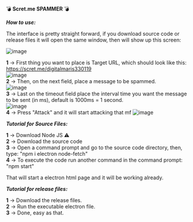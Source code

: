 💣 **Scret.me SPAMMER** 💣

***How to use:***

The interface is pretty straight forward, if you download source code or release files it will open the same window, then will show up this screen:

![image](https://user-images.githubusercontent.com/73448096/221941398-c53c5c61-ed3d-41d7-914a-ab4bfd2e4a47.png)

**1** → First thing you want to place is Target URL, which should look like this:<br>
https://scret.me/digitalmaris330119<br>
![image](https://user-images.githubusercontent.com/73448096/221941497-98f8a723-e42e-4823-aacc-04c1e30d93f2.png)<br>
**2** → Then, on the next field, place a message to be spammed.<br>
![image](https://user-images.githubusercontent.com/73448096/221941547-131fff31-cd09-4267-b620-f98231512361.png)<br>
**3** → Last on the timeout field place the interval time you want the message to be sent (in ms), default is 1000ms = 1 second.<br>
![image](https://user-images.githubusercontent.com/73448096/221941647-a0bc1e5a-c44b-4c84-9bd8-8a9dfe4301fd.png)<br>
**4** → Press "Attack" and it will start attacking that mf
![image](https://user-images.githubusercontent.com/73448096/221941853-8a6cf90b-4191-4f0b-aa0a-3f35030ef896.png)<br>

***Tutorial for Source Files:***

**1** → Download Node JS ⚠<br>
**2** → Download the source code<br>
**3** → Open a command prompt and go to the source code directory, then, type:
"npm i electron node-fetch"<br>
**4** → To execute the code run another command in the command prompt:
"npm start"

That will start a electron html page and it will be working already.

***Tutorial for release files:***

**1** → Download the release files.<br>
**2** → Run the executable electron file.<br>
**3** → Done, easy as that.
